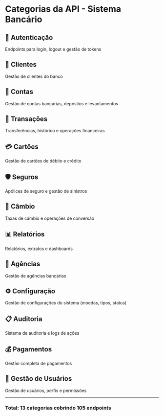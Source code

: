 # Categorias da API - Sistema Bancário

## 🔐 Autenticação
Endpoints para login, logout e gestão de tokens

## 👥 Clientes
Gestão de clientes do banco

## 🏦 Contas
Gestão de contas bancárias, depósitos e levantamentos

## 🔄 Transações
Transferências, histórico e operações financeiras

## 💳 Cartões
Gestão de cartões de débito e crédito

## 🛡️ Seguros
Apólices de seguro e gestão de sinistros

## 💱 Câmbio
Taxas de câmbio e operações de conversão

## 📊 Relatórios
Relatórios, extratos e dashboards

## 🏢 Agências
Gestão de agências bancárias

## ⚙️ Configuração
Gestão de configurações do sistema (moedas, tipos, status)

## 📋 Auditoria
Sistema de auditoria e logs de ações

## 💰 Pagamentos
Gestão completa de pagamentos

## 👤 Gestão de Usuários
Gestão de usuários, perfis e permissões

---

### Total: 13 categorias cobrindo 105 endpoints
